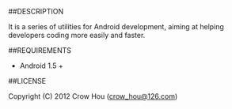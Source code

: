 ##DESCRIPTION

It is a series of utilities for Android development, aiming at helping developers coding more easily and faster. 

##REQUIREMENTS

* Android 1.5 +

##LICENSE

Copyright (C) 2012 Crow Hou (crow_hou@126.com)